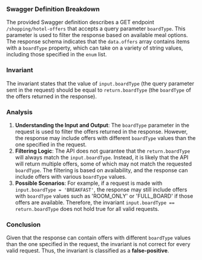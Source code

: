 ### Swagger Definition Breakdown
The provided Swagger definition describes a GET endpoint `/shopping/hotel-offers` that accepts a query parameter `boardType`. This parameter is used to filter the response based on available meal options. The response schema indicates that the `data.offers` array contains items with a `boardType` property, which can take on a variety of string values, including those specified in the `enum` list.

### Invariant
The invariant states that the value of `input.boardType` (the query parameter sent in the request) should be equal to `return.boardType` (the `boardType` of the offers returned in the response).

### Analysis
1. **Understanding the Input and Output**: The `boardType` parameter in the request is used to filter the offers returned in the response. However, the response may include offers with different `boardType` values than the one specified in the request.
2. **Filtering Logic**: The API does not guarantee that the `return.boardType` will always match the `input.boardType`. Instead, it is likely that the API will return multiple offers, some of which may not match the requested `boardType`. The filtering is based on availability, and the response can include offers with various `boardType` values.
3. **Possible Scenarios**: For example, if a request is made with `input.boardType = 'BREAKFAST'`, the response may still include offers with `boardType` values such as 'ROOM_ONLY' or 'FULL_BOARD' if those offers are available. Therefore, the invariant `input.boardType == return.boardType` does not hold true for all valid requests.

### Conclusion
Given that the response can contain offers with different `boardType` values than the one specified in the request, the invariant is not correct for every valid request. Thus, the invariant is classified as a **false-positive**.
